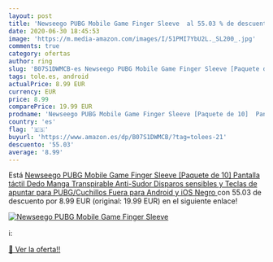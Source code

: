 ```yaml
---
layout: post
title: 'Newseego PUBG Mobile Game Finger Sleeve  al 55.03 % de descuento'
date: 2020-06-30 18:45:53
image: 'https://m.media-amazon.com/images/I/51PMI7YbU2L._SL200_.jpg'
comments: true
category: ofertas
author: ring
slug: 'B07S1DWMCB-es Newseego PUBG Mobile Game Finger Sleeve [Paquete de 10]...'
tags: tole.es, android
actualPrice: 8.99 EUR
currency: EUR
price: 8.99
comparePrice: 19.99 EUR
prodname: 'Newseego PUBG Mobile Game Finger Sleeve [Paquete de 10]  Pantalla táctil Dedo Manga Transpirable Anti-Sudor Disparos sensibles y Teclas de apuntar para PUBG/Cuchillos Fuera para Android y iOS  Negro '
country: 'es'
flag: '🇪🇸'
buyurl: 'https://www.amazon.es/dp/B07S1DWMCB/?tag=tolees-21'
descuento: '55.03'
average: '8.99'
---
```


Está [Newseego PUBG Mobile Game Finger Sleeve [Paquete de 10]  Pantalla táctil Dedo Manga Transpirable Anti-Sudor Disparos sensibles y Teclas de apuntar para PUBG/Cuchillos Fuera para Android y iOS  Negro ](https://www.amazon.es/dp/B07S1DWMCB/?tag=tolees-21) con 55.03 de descuento por 8.99 EUR (original: 19.99 EUR) en el siguiente enlace!

[![Newseego PUBG Mobile Game Finger Sleeve ](https://m.media-amazon.com/images/I/51PMI7YbU2L._SL200_.jpg)](https://www.amazon.es/dp/B07S1DWMCB/?tag=tolees-21)

ℹ️:


[🛒 Ver la oferta!!](https://www.amazon.es/dp/B07S1DWMCB/?tag=tolees-21)
